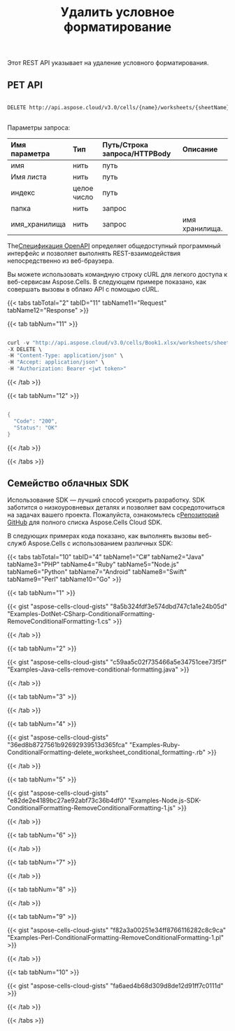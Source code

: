 ﻿---
title: Удалить условное форматирование
type: docs
url: /ru/conditional-formattings/delete/
aliases: [/remove-conditional-formatting/]
keywords: REST API, spreadsheets, excel, delete cell area from condition formattin
description: "Cells.Cloud API для Excel работает: удаляет область ячейки из форматирования условия"
weight: 60
kwords: Excel, Office Облако, REST API, Электронная таблица, PDF, CSV, Json, Markdown, Удалить условное форматирование
---
Этот REST API указывает на удаление условного форматирования.
 
## РЕТ API
 
```bash
 
DELETE http://api.aspose.cloud/v3.0/cells/{name}/worksheets/{sheetName}/conditionalFormattings/{index}
 
```
 Параметры запроса:
 
| Имя параметра| Тип| Путь/Строка запроса/HTTPBody|Описание|
|:- |:- |:- |:- |
| имя| нить| путь||
| Имя листа| нить| путь||
| индекс| целое число| путь||
| папка| нить| запрос||
| имя_хранилища| нить| запрос| имя хранилища.|
 
 The[Спецификация OpenAPI](https://apireference.aspose.cloud/cells/#/ConditionalFormattings/DeleteWorksheetConditionalFormatting) определяет общедоступный программный интерфейс и позволяет выполнять REST-взаимодействия непосредственно из веб-браузера.
 
Вы можете использовать командную строку cURL для легкого доступа к веб-сервисам Aspose.Cells. В следующем примере показано, как совершать вызовы в облако API с помощью cURL.


{{< tabs tabTotal="2" tabID="11" tabName11="Request" tabName12="Response" >}}

{{< tab tabNum="11" >}}

```java

curl -v "http://api.aspose.cloud/v3.0/cells/Book1.xlsx/worksheets/sheet1/conditionalFormattings/0" \
-X DELETE \
-H "Content-Type: application/json" \
-H "Accept: application/json" \
-H "Authorization: Bearer <jwt token>"

```

{{< /tab >}}

{{< tab tabNum="12" >}}

```java

{
  "Code": "200",
  "Status": "OK"
}

```

{{< /tab >}}

{{< /tabs >}}
 
## Семейство облачных SDK
 
 Использование SDK — лучший способ ускорить разработку. SDK заботится о низкоуровневых деталях и позволяет вам сосредоточиться на задачах вашего проекта. Пожалуйста, ознакомьтесь с[Репозиторий GitHub](https://github.com/aspose-cells-cloud) для полного списка Aspose.Cells Cloud SDK.
 
В следующих примерах кода показано, как выполнять вызовы веб-служб Aspose.Cells с использованием различных SDK:

{{< tabs tabTotal="10" tabID="4" tabName1="C#" tabName2="Java" tabName3="PHP" tabName4="Ruby" tabName5="Node.js" tabName6="Python" tabName7="Android" tabName8="Swift" tabName9="Perl" tabName10="Go" >}}

{{< tab tabNum="1" >}}



{{< gist "aspose-cells-cloud-gists" "8a5b324fdf3e574dbd747c1a1e24b05d" "Examples-DotNet-CSharp-ConditionalFormatting-RemoveConditionalFormatting-1.cs" >}}

{{< /tab >}}

{{< tab tabNum="2" >}}

{{< gist "aspose-cells-cloud-gists" "c59aa5c02f735466a5e34751cee73f5f" "Examples-Java-cells-remove-conditional-formatting.java" >}}

{{< /tab >}}

{{< tab tabNum="3" >}}



{{< /tab >}}

{{< tab tabNum="4" >}}

{{< gist "aspose-cells-cloud-gists" "36ed8b8727561b92692939513d365fca" "Examples-Ruby-ConditionalFormatting-delete_worksheet_conditional_formatting-.rb" >}}

{{< /tab >}}

{{< tab tabNum="5" >}}



{{< gist "aspose-cells-cloud-gists" "e82de2e4189bc27ae92abf73c36b4df0" "Examples-Node.js-SDK-ConditionalFormatting-RemoveConditionalFormatting-1.js" >}}

{{< /tab >}}

{{< tab tabNum="6" >}}



{{< /tab >}}

{{< tab tabNum="7" >}}



{{< /tab >}}

{{< tab tabNum="8" >}}



{{< /tab >}}

{{< tab tabNum="9" >}}



{{< gist "aspose-cells-cloud-gists" "f82a3a00251e34ff8766116282c8c9ca" "Examples-Perl-ConditionalFormatting-RemoveConditionalFormatting-1.pl" >}}

{{< /tab >}}

{{< tab tabNum="10" >}}

{{< gist "aspose-cells-cloud-gists" "fa6aed4b68d309d8de12d91ff7c0111d" >}}

{{< /tab >}}

{{< /tabs >}}
